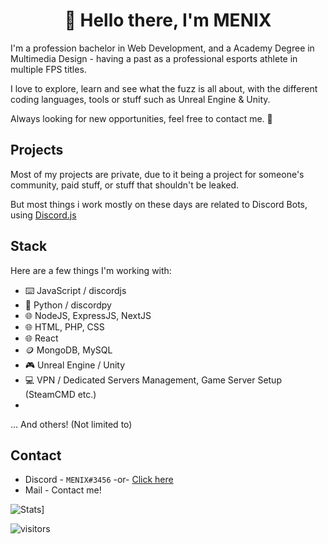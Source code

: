 <h1 align="center">👋 Hello there, I'm MENIX</h1>

I'm a profession bachelor in Web Development, and a Academy Degree in Multimedia Design - having a past as a professional esports athlete in multiple FPS titles.

I love to explore, learn and see what the fuzz is all about, with the different coding languages, tools or stuff such as Unreal Engine & Unity.

Always looking for new opportunities, feel free to contact me. 👀

## Projects

Most of my projects are private, due to it being a project for someone's community, paid stuff, or stuff that shouldn't be leaked.

But most things i work mostly on these days are related to Discord Bots, using [Discord.js](https://github.com/discordjs/discord.js)


## Stack

Here are a few things I'm working with:

- ⌨️ JavaScript / discordjs
- 🐍 Python / discordpy 
- 🌐 NodeJS, ExpressJS, NextJS
- 🌐 HTML, PHP, CSS
- 🌐 React
- 🪙 MongoDB, MySQL
- 🎮 Unreal Engine / Unity
- 💻 VPN / Dedicated Servers Management, Game Server Setup (SteamCMD etc.)
- 
... And others! (Not limited to)

## Contact

- Discord - `MENIX#3456` -or- [Click here](https://discord.com/users/113616977779621895)
- Mail - Contact me!

![Stats](https://github-readme-stats.vercel.app/api?username=menix1337&count_private=true&theme=radical&show_icons=true&include_all_commits=true&custom_title=MENIX's%20Stats)]

![visitors](https://visitor-badge.glitch.me/badge?page_id=menix1337/menix1337)

